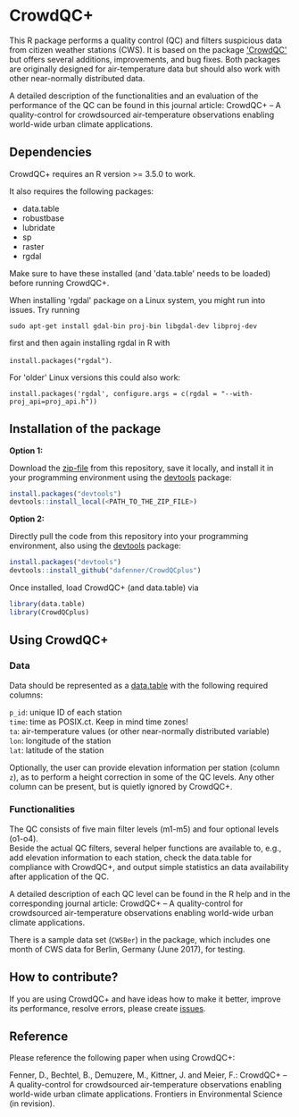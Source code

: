 # CrowdQC+

This R package performs a quality control (QC) and filters suspicious data from citizen weather stations (CWS). It is based on the package <a href="http://dx.doi.org/10.14279/depositonce-6740.3">'CrowdQC'</a> but offers several additions, improvements, and bug fixes. Both packages are originally designed for air-temperature data but should also work with other near-normally distributed data.

A detailed description of the functionalities and an evaluation of the performance of the QC can be found in this journal article: CrowdQC+ – A quality-control for crowdsourced air-temperature observations enabling world-wide urban climate applications.

## Dependencies
CrowdQC+ requires an R version >= 3.5.0 to work.

It also requires the following packages: 
- data.table
- robustbase
- lubridate
- sp
- raster
- rgdal

Make sure to have these installed (and 'data.table' needs to be loaded) before running CrowdQC+.

When installing 'rgdal' package on a Linux system, you might run into issues. Try running 

`sudo apt-get install gdal-bin proj-bin libgdal-dev libproj-dev` 

first and then again installing rgdal in R with 

`install.packages("rgdal")`. 

For 'older' Linux versions this could also work: 

`install.packages('rgdal', configure.args = c(rgdal = "--with-proj_api=proj_api.h"))`

## Installation of the package

**Option 1:**

Download the <a href="https://github.com/dafenner/CrowdQCplus/archive/refs/heads/master.zip">zip-file</a> from this repository, save it locally, and install it in your programming environment using the <a href="https://devtools.r-lib.org/">devtools</a> package:
```R
install.packages("devtools")
devtools::install_local(<PATH_TO_THE_ZIP_FILE>)
```

**Option 2:**

Directly pull the code from this repository into your programming environment, also using the <a href="https://devtools.r-lib.org/">devtools</a> package:

```R
install.packages("devtools")
devtools::install_github("dafenner/CrowdQCplus")
```

Once installed, load CrowdQC+ (and data.table) via

```R
library(data.table)
library(CrowdQCplus)
```

## Using CrowdQC+
### Data
Data should be represented as a <a href="https://CRAN.R-project.org/package=data.table">data.table</a> with the following required columns:

`p_id`: unique ID of each station<br>
`time`: time as POSIX.ct. Keep in mind time zones!<br>
`ta`: air-temperature values (or other near-normally distributed variable)<br>
`lon`: longitude of the station<br>
`lat`: latitude of the station<br>

Optionally, the user can provide elevation information per station (column `z`), as to perform a height correction in some of the QC levels.
Any other column can be present, but is quietly ignored by CrowdQC+.

### Functionalities
The QC consists of five main filter levels (m1-m5) and four optional levels (o1-o4).<br>
Beside the actual QC filters, several helper functions are available to, e.g., add elevation information to each station, check the data.table for compliance with CrowdQC+, and output simple statistics an data availability after application of the QC.

A detailed description of each QC level can be found in the R help and in the corresponding journal article: CrowdQC+ – A quality-control for crowdsourced air-temperature observations enabling world-wide urban climate applications.

There is a sample data set (`CWSBer`) in the package, which includes one month of CWS data for Berlin, Germany (June 2017), for testing.

## How to contribute?
If you are using CrowdQC+ and have ideas how to make it better, improve its performance, resolve errors, please create <a href="https://github.com/dafenner/CrowdQCplus/issues">issues</a>.

## Reference
Please reference the following paper when using CrowdQC+:

Fenner, D., Bechtel, B., Demuzere, M., Kittner, J. and Meier, F.: CrowdQC+ – A quality-control for crowdsourced air-temperature observations enabling world-wide urban climate applications. Frontiers in Environmental Science (in revision).

